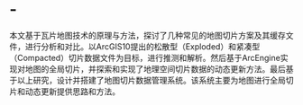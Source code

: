 # -
本文基于瓦片地图技术的原理与方法，探讨了几种常见的地图切片方案及其缓存文件，进行分析和对比。以ArcGIS10提出的松散型（Exploded）和紧凑型（Compacted）切片数据文件为目标，进行推测和解析。然后基于ArcEngine实现对地图的全局切片，并探索和实现了地理空间切片数据的动态更新方法。最后基于以上研究，设计并搭建了地图切片数据管理系统。该系统主要为地图进行全局切片和动态更新提供思路和方法。
